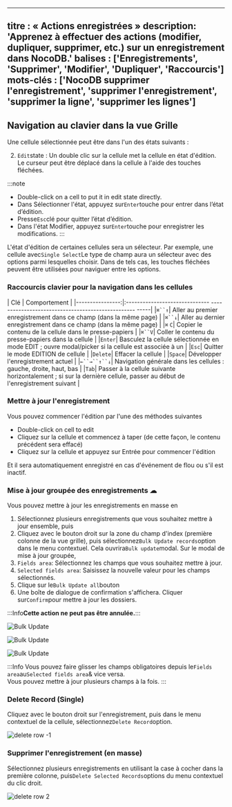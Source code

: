 ***

titre : « Actions enregistrées »
description: 'Apprenez à effectuer des actions (modifier, dupliquer, supprimer, etc.) sur un enregistrement dans NocoDB.'
balises : \['Enregistrements', 'Supprimer', 'Modifier', 'Dupliquer', 'Raccourcis']
mots-clés : \['NocoDB supprimer l'enregistrement', 'supprimer l'enregistrement', 'supprimer la ligne', 'supprimer les lignes']
------------------------------------------------------------------------------------------------------------------------------

## Navigation au clavier dans la vue Grille

Une cellule sélectionnée peut être dans l'un des états suivants :

2. `Edit`state : Un double clic sur la cellule met la cellule en état d'édition. Le curseur peut être déplacé dans la cellule à l'aide des touches fléchées.

:::note

* Double-click on a cell to put it in edit state directly.
* Dans Sélectionner l'état, appuyez sur`Enter`touche pour entrer dans l’état d’édition.
* Presse`Esc`clé pour quitter l’état d’édition.
* Dans l'état Modifier, appuyez sur`Enter`touche pour enregistrer les modifications.
  :::

L'état d'édition de certaines cellules sera un sélecteur. Par exemple, une cellule avec`Single Select`Le type de champ aura un sélecteur avec des options parmi lesquelles choisir. Dans de tels cas, les touches fléchées peuvent être utilisées pour naviguer entre les options.

### Raccourcis clavier pour la navigation dans les cellules

| Clé | Comportement |
|----------------:|:------------------------------ -------------------------------------------------- -----|
|`⌘``↑`| Aller au premier enregistrement dans ce champ (dans la même page) |
|`⌘``↓`| Aller au dernier enregistrement dans ce champ (dans la même page) |
|`⌘` `C`| Copier le contenu de la cellule dans le presse-papiers |
|`⌘``V`| Coller le contenu du presse-papiers dans la cellule |
|`Enter`| Basculez la cellule sélectionnée en mode EDIT ; ouvre modal/picker si la cellule est associée à un |
|`Esc`| Quitter le mode EDITION de cellule |
|`Delete`| Effacer la cellule |
|`Space`| Développer l'enregistrement actuel |
|`←``→``↑``↓`| Navigation générale dans les cellules : gauche, droite, haut, bas |
|`Tab`| Passer à la cellule suivante horizontalement ; si sur la dernière cellule, passer au début de l'enregistrement suivant |

### Mettre à jour l'enregistrement

Vous pouvez commencer l'édition par l'une des méthodes suivantes

* Double-click on cell to edit
* Cliquez sur la cellule et commencez à taper (de cette façon, le contenu précédent sera effacé)
* Cliquez sur la cellule et appuyez sur Entrée pour commencer l'édition

Et il sera automatiquement enregistré en cas d'événement de flou ou s'il est inactif.

### Mise à jour groupée des enregistrements ☁

Vous pouvez mettre à jour les enregistrements en masse en

1. Sélectionnez plusieurs enregistrements que vous souhaitez mettre à jour ensemble, puis
2. Cliquez avec le bouton droit sur la zone du champ d'index (première colonne de la vue grille), puis sélectionnez`Bulk Update records`option dans le menu contextuel. Cela ouvrira`Bulk update`modal.
   Sur le modal de mise à jour groupée,
3. `Fields area`: Sélectionnez les champs que vous souhaitez mettre à jour.
4. `Selected fields area`: Saisissez la nouvelle valeur pour les champs sélectionnés.
5. Clique sur le`Bulk Update all`bouton
6. Une boîte de dialogue de confirmation s'affichera. Cliquer sur`Confirm`pour mettre à jour les dossiers.

:::Info**Cette action ne peut pas être annulée.**:::

![Bulk Update](/img/v2/records/bulk-update-1.png)

![Bulk Update](/img/v2/records/bulk-update-2.png)

![Bulk Update](/img/v2/records/bulk-update-3.png)

:::Info
Vous pouvez faire glisser les champs obligatoires depuis le`Fields area`au`Selected fields area`& vice versa.\
Vous pouvez mettre à jour plusieurs champs à la fois.
:::

### Delete Record (Single)

Cliquez avec le bouton droit sur l'enregistrement, puis dans le menu contextuel de la cellule, sélectionnez`Delete Record`option.

![delete row -1](/img/v2/records/delete-row.png)

### Supprimer l'enregistrement (en masse)

Sélectionnez plusieurs enregistrements en utilisant la case à cocher dans la première colonne, puis`Delete Selected Records`options du menu contextuel du clic droit.

![delete row 2](/img/v2/records/delete-row-bulk.png)
